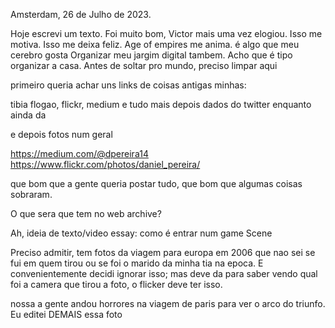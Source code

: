 Amsterdam, 26 de Julho de 2023.

Hoje escrevi um texto. Foi muito bom, Victor mais uma vez elogiou. Isso me motiva. Isso me deixa feliz.
Age of empires me anima. é algo que meu cerebro gosta
Organizar meu jargim digital tambem. Acho que é tipo organizar a casa. Antes de soltar pro mundo, preciso limpar aqui


primeiro queria achar uns links de coisas antigas minhas:

tibia flogao, flickr, medium e tudo mais
depois dados do twitter enquanto ainda da

e depois fotos num geral


https://medium.com/@dpereira14
https://www.flickr.com/photos/daniel_pereira/


que bom que a gente queria postar tudo, que bom que algumas coisas sobraram.

O que sera que tem no web archive?

Ah, ideia de texto/video essay: como é entrar num game Scene

Preciso admitir, tem fotos da viagem para europa em 2006 que nao sei se fui em quem tirou ou se foi o marido da minha tia na epoca. E convenientemente decidi ignorar isso; mas deve da para saber vendo qual foi a camera que tirou a foto, o flicker deve ter isso.


nossa a gente andou horrores na viagem de paris para ver o arco do triunfo. Eu editei DEMAIS essa foto